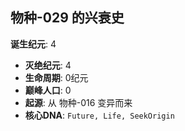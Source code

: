 ## 物种-029 的兴衰史

**诞生纪元**: 4
- **灭绝纪元**: 4
- **生命周期**: 0纪元
- **巅峰人口**: 0
- **起源**: 从 物种-016 变异而来
- **核心DNA**: `Future, Life, SeekOrigin`

